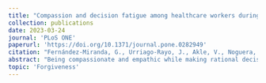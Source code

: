 ```yaml
---
title: "Compassion and decision fatigue among healthcare workers during COVID-19 pandemic in a Colombian sample"
collection: publications
date: 2023-03-24
journal: 'PLoS ONE'
paperurl: 'https://doi.org/10.1371/journal.pone.0282949'
citation: "Fernández-Miranda, G., Urriago-Rayo, J., Akle, V., Noguera, E., Mejía, N., Amaya, S., & Jimenez-Leal, W. (2023). Compassion and decision fatigue among healthcare workers during COVID-19 pandemic in a Colombian sample. Plos one, 18(3), e0282949."
abstract: "Being compassionate and empathic while making rational decisions is expected from healthcare workers across different contexts. But the daily challenges that these workers face, aggravated by the recent COVID-19 crisis, can give rise to compassion and decision fatigue, which affects not only their ability to meet these expectations but has a significant negative impact on their wellbeing. Hence, it is vital to identify factors associated to their exhaustion. Here, we sought to describe levels of compassion and decision fatigue during the pandemic, and to identify factors related to these forms of exhaustion. We collected data using self-reported questionnaires to measure compassion fatigue, decision fatigue, and grit in five intervals from April to November, 2020 (N = 856). Our results showed a negative correlation between grit and compassion and decision fatigue. We also found that under the circumstances studied grit tends to be higher in technicians, nurses, other professionals (psychologists, social workers), and workers at the Emergency Room (ER), and lower in general practitioners. Compassion fatigue tend to be higher for technicians, whereas decision fatigue was lower for specialists, general practitioners, and technicians, and higher for those working at private hospitals."
topic: 'Forgiveness'
---
```

